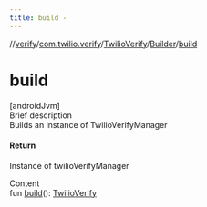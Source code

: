 ```yaml
---
title: build -
---
```

//[verify](../../../index.md)/[com.twilio.verify](../../index.md)/[TwilioVerify](../index.md)/[Builder](index.md)/[build](build.md)



# build  
[androidJvm]  
Brief description  
Builds an instance of TwilioVerifyManager  
  


#### Return  
Instance of twilioVerifyManager  
  
  
Content  
fun [build](build.md)(): [TwilioVerify](../index.md)  



